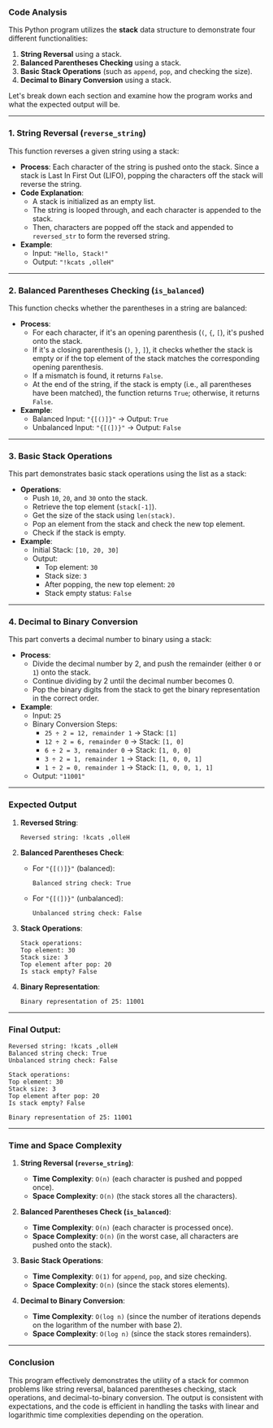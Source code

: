 ### **Code Analysis**

This Python program utilizes the **stack** data structure to demonstrate four different functionalities:

1. **String Reversal** using a stack.
2. **Balanced Parentheses Checking** using a stack.
3. **Basic Stack Operations** (such as `append`, `pop`, and checking the size).
4. **Decimal to Binary Conversion** using a stack.

Let's break down each section and examine how the program works and what the expected output will be.

---

### **1. String Reversal (`reverse_string`)**

This function reverses a given string using a stack:

- **Process**: Each character of the string is pushed onto the stack. Since a stack is Last In First Out (LIFO), popping the characters off the stack will reverse the string.
- **Code Explanation**:
  - A stack is initialized as an empty list.
  - The string is looped through, and each character is appended to the stack.
  - Then, characters are popped off the stack and appended to `reversed_str` to form the reversed string.
- **Example**:
  - Input: `"Hello, Stack!"`
  - Output: `"!kcats ,olleH"`

---

### **2. Balanced Parentheses Checking (`is_balanced`)**

This function checks whether the parentheses in a string are balanced:

- **Process**:
  - For each character, if it's an opening parenthesis (`(`, `{`, `[`), it's pushed onto the stack.
  - If it's a closing parenthesis (`)`, `}`, `]`), it checks whether the stack is empty or if the top element of the stack matches the corresponding opening parenthesis.
  - If a mismatch is found, it returns `False`.
  - At the end of the string, if the stack is empty (i.e., all parentheses have been matched), the function returns `True`; otherwise, it returns `False`.
- **Example**:
  - Balanced Input: `"{[()]}"` → Output: `True`
  - Unbalanced Input: `"{[(])}"` → Output: `False`

---

### **3. Basic Stack Operations**

This part demonstrates basic stack operations using the list as a stack:

- **Operations**:
  - Push `10`, `20`, and `30` onto the stack.
  - Retrieve the top element (`stack[-1]`).
  - Get the size of the stack using `len(stack)`.
  - Pop an element from the stack and check the new top element.
  - Check if the stack is empty.
- **Example**:
  - Initial Stack: `[10, 20, 30]`
  - Output:
    - Top element: `30`
    - Stack size: `3`
    - After popping, the new top element: `20`
    - Stack empty status: `False`

---

### **4. Decimal to Binary Conversion**

This part converts a decimal number to binary using a stack:

- **Process**:
  - Divide the decimal number by 2, and push the remainder (either `0` or `1`) onto the stack.
  - Continue dividing by 2 until the decimal number becomes 0.
  - Pop the binary digits from the stack to get the binary representation in the correct order.
- **Example**:
  - Input: `25`
  - Binary Conversion Steps:
    - `25 ÷ 2 = 12, remainder 1` → Stack: `[1]`
    - `12 ÷ 2 = 6, remainder 0` → Stack: `[1, 0]`
    - `6 ÷ 2 = 3, remainder 0` → Stack: `[1, 0, 0]`
    - `3 ÷ 2 = 1, remainder 1` → Stack: `[1, 0, 0, 1]`
    - `1 ÷ 2 = 0, remainder 1` → Stack: `[1, 0, 0, 1, 1]`
  - Output: `"11001"`

---

### **Expected Output**

1. **Reversed String**:
   ```
   Reversed string: !kcats ,olleH
   ```

2. **Balanced Parentheses Check**:
   - For `"{[()]}"` (balanced):
     ```
     Balanced string check: True
     ```
   - For `"{[(])}"` (unbalanced):
     ```
     Unbalanced string check: False
     ```

3. **Stack Operations**:
   ```
   Stack operations:
   Top element: 30
   Stack size: 3
   Top element after pop: 20
   Is stack empty? False
   ```

4. **Binary Representation**:
   ```
   Binary representation of 25: 11001
   ```

---

### **Final Output:**

```
Reversed string: !kcats ,olleH
Balanced string check: True
Unbalanced string check: False

Stack operations:
Top element: 30
Stack size: 3
Top element after pop: 20
Is stack empty? False

Binary representation of 25: 11001
```

---

### **Time and Space Complexity**

1. **String Reversal (`reverse_string`)**:
   - **Time Complexity**: `O(n)` (each character is pushed and popped once).
   - **Space Complexity**: `O(n)` (the stack stores all the characters).

2. **Balanced Parentheses Check (`is_balanced`)**:
   - **Time Complexity**: `O(n)` (each character is processed once).
   - **Space Complexity**: `O(n)` (in the worst case, all characters are pushed onto the stack).

3. **Basic Stack Operations**:
   - **Time Complexity**: `O(1)` for `append`, `pop`, and size checking.
   - **Space Complexity**: `O(n)` (since the stack stores elements).

4. **Decimal to Binary Conversion**:
   - **Time Complexity**: `O(log n)` (since the number of iterations depends on the logarithm of the number with base 2).
   - **Space Complexity**: `O(log n)` (since the stack stores remainders).

---

### **Conclusion**

This program effectively demonstrates the utility of a stack for common problems like string reversal, balanced parentheses checking, stack operations, and decimal-to-binary conversion. The output is consistent with expectations, and the code is efficient in handling the tasks with linear and logarithmic time complexities depending on the operation.
